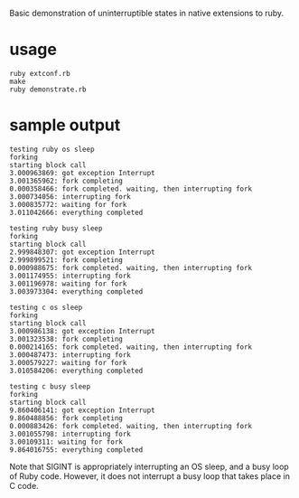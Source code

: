 Basic demonstration of uninterruptible states in native extensions to ruby.

# usage

```
ruby extconf.rb
make
ruby demonstrate.rb
```

# sample output

```
testing ruby os sleep
forking
starting block call
3.000963869: got exception Interrupt
3.001365962: fork completing
0.000358466: fork completed. waiting, then interrupting fork
3.000734056: interrupting fork
3.000835772: waiting for fork
3.011042666: everything completed

testing ruby busy sleep
forking
starting block call
2.999848307: got exception Interrupt
2.999899521: fork completing
0.000988675: fork completed. waiting, then interrupting fork
3.001174955: interrupting fork
3.001196978: waiting for fork
3.003973304: everything completed

testing c os sleep
forking
starting block call
3.000986138: got exception Interrupt
3.001323538: fork completing
0.000214165: fork completed. waiting, then interrupting fork
3.000487473: interrupting fork
3.000579227: waiting for fork
3.010584206: everything completed

testing c busy sleep
forking
starting block call
9.860406141: got exception Interrupt
9.860488856: fork completing
0.000883426: fork completed. waiting, then interrupting fork
3.001055798: interrupting fork
3.00109311: waiting for fork
9.864016755: everything completed
```

Note that SIGINT is appropriately interrupting an OS sleep, and a busy loop of Ruby code.
However, it does not interrupt a busy loop that takes place in C code.
